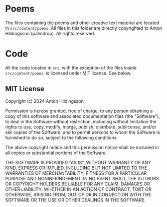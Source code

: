 # Poems

The files containing the poems and other creative text material are located in `src/content/poems`. All files in this folder are directly copyrighted to Anton Hildingsson (palmdrop). All rights reserved.

# Code

All the code located in `src`, with the exception of the files inside `src/content/poems`, is licensed under MIT license. See below.

## MIT License

Copyright (c) 2024 Anton Hildingsson

Permission is hereby granted, free of charge, to any person obtaining a copy
of this software and associated documentation files (the "Software"), to deal
in the Software without restriction, including without limitation the rights
to use, copy, modify, merge, publish, distribute, sublicense, and/or sell
copies of the Software, and to permit persons to whom the Software is
furnished to do so, subject to the following conditions:

The above copyright notice and this permission notice shall be included in all
copies or substantial portions of the Software.

THE SOFTWARE IS PROVIDED "AS IS", WITHOUT WARRANTY OF ANY KIND, EXPRESS OR
IMPLIED, INCLUDING BUT NOT LIMITED TO THE WARRANTIES OF MERCHANTABILITY,
FITNESS FOR A PARTICULAR PURPOSE AND NONINFRINGEMENT. IN NO EVENT SHALL THE
AUTHORS OR COPYRIGHT HOLDERS BE LIABLE FOR ANY CLAIM, DAMAGES OR OTHER
LIABILITY, WHETHER IN AN ACTION OF CONTRACT, TORT OR OTHERWISE, ARISING FROM,
OUT OF OR IN CONNECTION WITH THE SOFTWARE OR THE USE OR OTHER DEALINGS IN THE
SOFTWARE.
